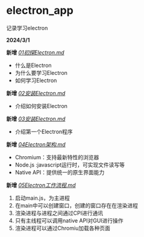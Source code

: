 # electron_app
记录学习electron

**2024/3/1**

**新增** *<u>01初探Electron.md</u>*

* 什么是Electron
* 为什么要学习Electron
* 如何学习Electron

**新增** *<u>02安装Electron.md</u>*
* 介绍如何安装Electron

**新增** *<u>03安装Electron.md</u>*
* 介绍第一个Electron程序

**新增** *<u>04Electron架构.md</u>*
* Chromium：支持最新特性的浏览器
* Node.js :javascript运行时，可实现文件读写等
* Native API：提供统一的原生界面能力

**新增** *<u>05Electron工作流程.md</u>*
1. 启动main.js，为主进程
2. 在main中可以创建窗口，创建的窗口存在在渲染进程
3. 渲染进程与进程之间通过CPI进行通讯 
4. 只有主线程可以调用native API对GUI进行操作
5. 渲染进程可以通过Chromiu加载各种页面
